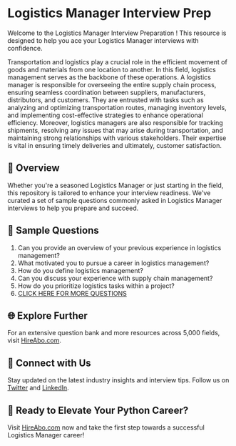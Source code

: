 # Logistics Manager Interview Prep

Welcome to the Logistics Manager Interview Preparation ! This resource is designed to help you ace your Logistics Manager interviews with confidence.

Transportation and logistics play a crucial role in the efficient movement of goods and materials from one location to another. In this field, logistics management serves as the backbone of these operations. A logistics manager is responsible for overseeing the entire supply chain process, ensuring seamless coordination between suppliers, manufacturers, distributors, and customers. They are entrusted with tasks such as analyzing and optimizing transportation routes, managing inventory levels, and implementing cost-effective strategies to enhance operational efficiency. Moreover, logistics managers are also responsible for tracking shipments, resolving any issues that may arise during transportation, and maintaining strong relationships with various stakeholders. Their expertise is vital in ensuring timely deliveries and ultimately, customer satisfaction.

## 🚀 Overview

Whether you're a seasoned Logistics Manager or just starting in the field, this repository is tailored to enhance your interview readiness. We've curated a set of sample questions commonly asked in Logistics Manager interviews to help you prepare and succeed.

## 📝 Sample Questions

1. Can you provide an overview of your previous experience in logistics management?
2. What motivated you to pursue a career in logistics management?
3. How do you define logistics management?
4. Can you discuss your experience with supply chain management?
5. How do you prioritize logistics tasks within a project?
6. [CLICK HERE FOR MORE QUESTIONS](https://hireabo.com/job/23_0_0/Logistics%20Manager)

## 🌐 Explore Further

For an extensive question bank and more resources across 5,000 fields, visit [HireAbo.com](https://www.hireabo.com).

## 📱 Connect with Us

Stay updated on the latest industry insights and interview tips. Follow us on [Twitter](https://twitter.com/hireabo) and [LinkedIn](https://www.linkedin.com/in/hire-abo-3609972a8/).

## 🚀 Ready to Elevate Your Python Career?

Visit [HireAbo.com](https://www.hireabo.com) now and take the first step towards a successful Logistics Manager career!